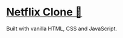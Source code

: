 # [Netflix Clone 🔗](https://sandipv2.github.io/netflix/)
Built with vanilla HTML, CSS and JavaScript.
